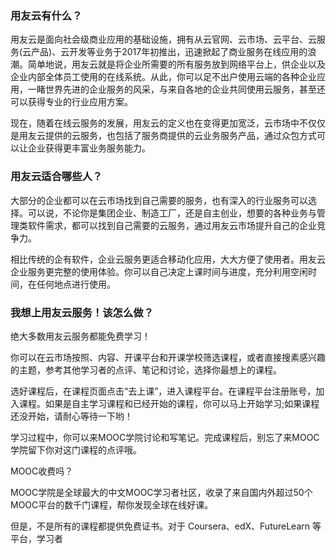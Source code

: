 ### 用友云有什么？

用友云是面向社会级商业应用的基础设施，拥有从云官网、云市场、云平台、云服务(云产品)、云开发等业务于2017年初推出，迅速掀起了商业服务在线应用的浪潮。简单地说，用友云就是将企业所需要的所有服务放到网络平台上，供企业以及企业内部全体员工使用的在线系统。从此，你可以足不出户使用云端的各种企业应用，一睹世界先进的企业服务的风采，与来自各地的企业共同使用云服务，甚至还可以获得专业的行业应用方案。

现在，随着在线云服务的发展，用友云的定义也在变得更加宽泛，云市场中不仅仅是用友云提供的云服务，也包括了服务商提供的云业务服务产品，通过众包方式可以让企业获得更丰富业务服务能力。

### 用友云适合哪些人？

大部分的企业都可以在云市场找到自己需要的服务，也有深入的行业服务可以选择。可以说，不论你是集团企业、制造工厂，还是自主创业，想要的各种业务与管理类软件需求，都可以找到自己需要的云服务，通过用友云市场提升自己的企业竞争力。

相比传统的企有软件，企业云服务更适合移动化应用，大大方便了使用者。用友云企业服务更完整的使用体验。你可以自己决定上课时间与进度，充分利用空闲时间，在任何地点进行使用。

### 我想上用友云服务！该怎么做？

绝大多数用友云服务都能免费学习！

你可以在云市场按照、内容、开课平台和开课学校筛选课程，或者直接搜素感兴趣的主题，参考其他学习者的点评、笔记和讨论，选择你最想上的课程。

选好课程后，在课程页面点击“去上课”，进入课程平台。在课程平台注册账号，加入课程。如果是自主学习课程和已经开始的课程，你可以马上开始学习;如果课程还没开始，请耐心等待一下哟！

学习过程中，你可以来MOOC学院讨论和写笔记。完成课程后，别忘了来MOOC学院留下你对这门课程的点评哦。

MOOC收费吗？

MOOC学院是全球最大的中文MOOC学习者社区，收录了来自国内外超过50个MOOC平台的数千门课程，帮你发现全球在线好课。

但是，不是所有的课程都提供免费证书。对于 Coursera、edX、FutureLearn 等平台，学习者

